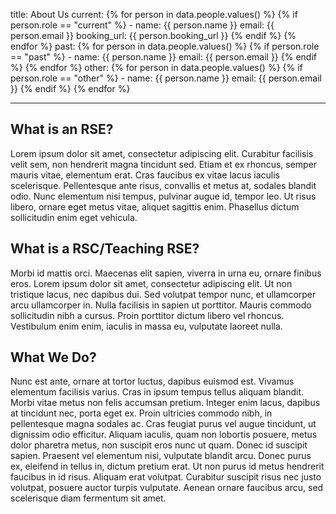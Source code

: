 title: About Us
current:
    {% for person in data.people.values() %}
    {% if person.role == "current" %}
    - name: {{ person.name }}
      email: {{ person.email }}
      booking_url: {{ person.booking_url }}
    {% endif %}
    {% endfor %}
past:
    {% for person in data.people.values() %}
    {% if person.role == "past" %}
    - name: {{ person.name }}
      email: {{ person.email }}
    {% endif %}
    {% endfor %}
other:
    {% for person in data.people.values() %}
    {% if person.role == "other" %}
    - name: {{ person.name }}
      email: {{ person.email }}
    {% endif %}
    {% endfor %}

---
## What is an RSE?
Lorem ipsum dolor sit amet, consectetur adipiscing elit. Curabitur facilisis velit sem, non hendrerit magna tincidunt sed. Etiam et ex rhoncus, semper mauris vitae, elementum erat. Cras faucibus ex vitae lacus iaculis scelerisque. Pellentesque ante risus, convallis et metus at, sodales blandit odio. Nunc elementum nisi tempus, pulvinar augue id, tempor leo. Ut risus libero, ornare eget metus vitae, aliquet sagittis enim. Phasellus dictum sollicitudin enim eget vehicula.

## What is a RSC/Teaching RSE?
Morbi id mattis orci. Maecenas elit sapien, viverra in urna eu, ornare finibus eros. Lorem ipsum dolor sit amet, consectetur adipiscing elit. Ut non tristique lacus, nec dapibus dui. Sed volutpat tempor nunc, et ullamcorper arcu ullamcorper in. Nulla facilisis in sapien ut porttitor. Mauris commodo sollicitudin nibh a cursus. Proin porttitor dictum libero vel rhoncus. Vestibulum enim enim, iaculis in massa eu, vulputate laoreet nulla.

## What We Do?
Nunc est ante, ornare at tortor luctus, dapibus euismod est. Vivamus elementum facilisis varius. Cras in ipsum tempus tellus aliquam blandit. Morbi vitae metus non felis accumsan pretium. Integer enim lacus, dapibus at tincidunt nec, porta eget ex. Proin ultricies commodo nibh, in pellentesque magna sodales ac. Cras feugiat purus vel augue tincidunt, ut dignissim odio efficitur. Aliquam iaculis, quam non lobortis posuere, metus dolor pharetra metus, non suscipit eros nunc ut quam. Donec id suscipit sapien. Praesent vel elementum nisi, vulputate blandit arcu. Donec purus ex, eleifend in tellus in, dictum pretium erat. Ut non purus id metus hendrerit faucibus in id risus. Aliquam erat volutpat. Curabitur suscipit risus nec justo volutpat, posuere auctor turpis vulputate. Aenean ornare faucibus arcu, sed scelerisque diam fermentum sit amet.

